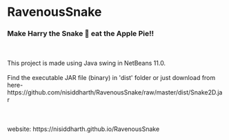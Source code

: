 # RavenousSnake
### Make Harry the Snake :snake: eat the Apple Pie!!
<br>
<br>
This project is made using Java swing in NetBeans 11.0.
<br>
<br>
Find the executable JAR file (binary) in 'dist' folder or just download from here-
<br>
https://github.com/nisiddharth/RavenousSnake/raw/master/dist/Snake2D.jar
<br>
<br>
<br>
<br>
website: https://nisiddharth.github.io/RavenousSnake
